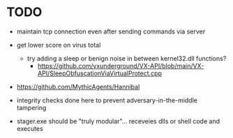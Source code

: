 # TODO
- maintain tcp connection even after sending commands via server
- get lower score on virus total
  - try adding a sleep or benign noise in between kernel32.dll functions?
    - https://github.com/vxunderground/VX-API/blob/main/VX-API/SleepObfuscationViaVirtualProtect.cpp
- https://github.com/MythicAgents/Hannibal
- integrity checks done here to prevent adversary-in-the-middle tampering

- stager.exe should be "truly modular"... receveies dlls or shell code and executes
